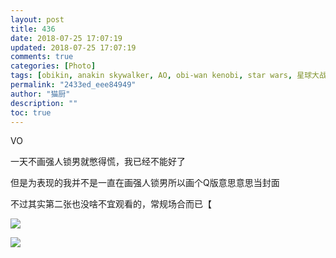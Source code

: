 ```yaml
---
layout: post
title: 436
date: 2018-07-25 17:07:19
updated: 2018-07-25 17:07:19
comments: true
categories: [Photo]
tags: [obikin, anakin skywalker, AO, obi-wan kenobi, star wars, 星球大战, VO]
permalink: "2433ed_eee84949"
author: "猫厨"
description: ""
toc: true
---
```


<p>VO</p> 
<p>一天不画强人锁男就憋得慌，我已经不能好了</p> 
<p>但是为表现的我并不是一直在画强人锁男所以画个Q版意思意思当封面</p> 
<p>不过其实第二张也没啥不宜观看的，常规场合而已【</p>

![](/img/img_cVZNdzJtQk9JV2NLZVF4QzFlUW1rbGVrbVpabXRnN2RCUGdjTkRlNHR0cmRKaG5OK28xTWpnPT0.jpg)

![](/img/img_cVZNdzJtQk9JV2NLZVF4QzFlUW1rbklUNEZRcWU2WEdDZEhJdUlqTjNzZlR6NElRMVhoa2l3PT0.jpg)